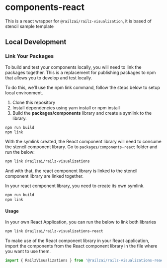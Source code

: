 # components-react

This is a react wrapper for `@railzai/railz-visualization`, it is based of stencil sample template

## Local Development

### Link Your Packages

To build and test your components locally, you will need to link the packages together. This is a replacement for publishing packages to npm that allows you to develop and test locally.

To do this, we’ll use the npm link command, follow the steps below to setup local environment.

1. Clone this repository
2. Install dependencies using yarn install or npm install
3. Build the **packages/components** library and create a symlink to the library.

```bash
npm run build
npm link
```

With the symlink created, the React component library will need to consume the stencil component library.
Go to `packages/components-react` folder and run the below:

```bash
npm link @railzai/railz-visualizations
```

And with that, the react component library is linked to the stencil component library are linked together.

In your react component library, you need to create its own symlink.

```bash
npm run build
npm link
```

#### Usage

In your own React Application, you can run the below to link both libraries

```bash
npm link @railzai/railz-visualizations-react
```

To make use of the React component library in your React application, import the components from the React component library in the file where you want to use them.

```typescript jsx
import { RailzVisualizations } from '@railzai/railz-visualizations-react';
```
